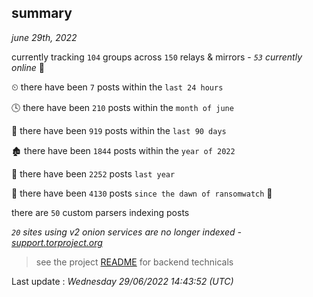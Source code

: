 
## summary
_june 29th, 2022_

currently tracking `104` groups across `150` relays & mirrors - _`53` currently online_ 📡

⏲ there have been `7` posts within the `last 24 hours`

🕓 there have been `210` posts within the `month of june`

📅 there have been `919` posts within the `last 90 days`

🏚 there have been `1844` posts within the `year of 2022`

🚀 there have been `2252` posts `last year`

🦕 there have been `4130` posts `since the dawn of ransomwatch` 🐣

there are `50` custom parsers indexing posts

_`20` sites using v2 onion services are no longer indexed - [support.torproject.org](https://support.torproject.org/onionservices/v2-deprecation/)_

> see the project [README](https://github.com/jmousqueton/ransomwatch#readme) for backend technicals



Last update : _Wednesday 29/06/2022 14:43:52 (UTC)_

